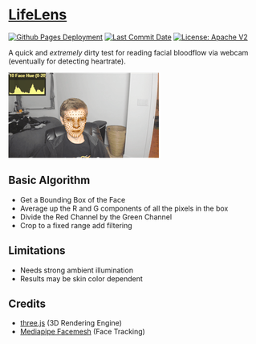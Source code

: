 # [LifeLens](https://zalo.github.io/LifeLens/)

<p align="left">
  <a href="https://github.com/zalo/LifeLens/deployments/activity_log?environment=github-pages">
      <img src="https://img.shields.io/github/deployments/zalo/LifeLens/github-pages?label=Github%20Pages%20Deployment" title="Github Pages Deployment"></a>
  <a href="https://github.com/zalo/LifeLens/commits/master">
      <img src="https://img.shields.io/github/last-commit/zalo/LifeLens" title="Last Commit Date"></a>
  <a href="https://github.com/zalo/LifeLens/blob/master/LICENSE">
      <img src="https://img.shields.io/github/license/zalo/LifeLens" title="License: Apache V2"></a>
</p>

 A quick and _extremely_ dirty test for reading facial bloodflow via webcam (eventually for detecting heartrate).

![Lifelens Demo](LifeLens.gif)

## Basic Algorithm
 - Get a Bounding Box of the Face
 - Average up the R and G components of all the pixels in the box
 - Divide the Red Channel by the Green Channel
 - Crop to a fixed range add filtering

 ## Limitations
 - Needs strong ambient illumination
 - Results may be skin color dependent

 ## Credits
 - [three.js](https://github.com/mrdoob/three.js/) (3D Rendering Engine)
 - [Mediapipe Facemesh](https://github.com/tensorflow/tfjs-models/tree/master/face-landmarks-detection) (Face Tracking)
